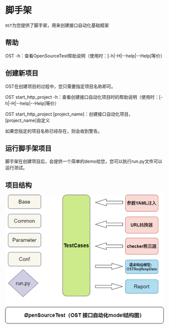 # 脚手架

`OST`为您提供了脚手架，用来创建接口自动化基础框架



## 帮助

OST -h：查看OpenSourceTest帮助说明（使用时：[-h|-H|--help|--Help]等价）

## 创建新项目

OST在创建项目的过程中，您只需要指定项目名称即可。

OST start_http_project -h：查看创建接口自动化项目时的帮助说明（使用时：[-h|-H|--help|--Help]等价）

OST start_http_project [project_name]：创建接口自动化项目，[project_name]自定义

如果您指定的项目名称已经存在，则会收到警告。

## 运行脚手架项目

脚手架在创建项目后，会提供一个简单的demo给您，您可以执行run.py文件可以运行测试。

## 项目结构

![OST1](..\images\http\OST1.png)